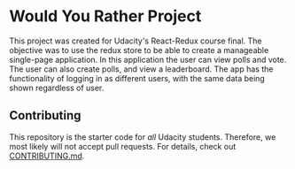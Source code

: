 # Would You Rather Project

This project was created for Udacity's React-Redux course final.  The objective was to
use the redux store to be able to create a manageable single-page application.
In this application the user can view polls and vote.  The user can also create polls, and view a
leaderboard. The app has the functionality of logging in as different users, with the same data being
shown regardless of user.


## Contributing

This repository is the starter code for *all* Udacity students. Therefore, we most likely will not accept pull requests. For details, check out [CONTRIBUTING.md](https://github.com/udacity/reactnd-project-would-you-rather-starter/blob/master/CONTRIBUTING.md).
